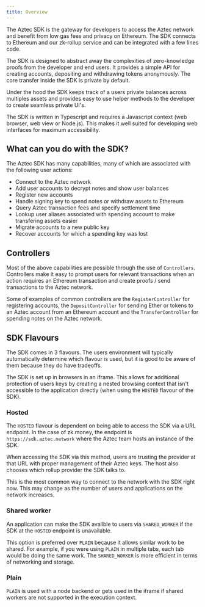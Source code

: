 ```yaml
---
title: Overview
---
```


The Aztec SDK is the gateway for developers to access the Aztec network and benefit from low gas fees and privacy on Ethereum. The SDK connects to Ethereum and our zk-rollup service and can be integrated with a few lines code.

The SDK is designed to abstract away the complexities of zero-knowledge proofs from the developer and end users. It provides a simple API for creating accounts, depositing and withdrawing tokens anonymously. The core transfer inside the SDK is private by default.

Under the hood the SDK keeps track of a users private balances across multiples assets and provides easy to use helper methods to the developer to create seamless private UI's.

The SDK is written in Typescript and requires a Javascript context (web browser, web view or Node.js). This makes it well suited for developing web interfaces for maximum accessibility.

## What can you do with the SDK?

The Aztec SDK has many capabilities, many of which are associated with the following user actions:

- Connect to the Aztec network
- Add user accounts to decrypt notes and show user balances
- Register new accounts
- Handle signing key to spend notes or withdraw assets to Ethereum
- Query Aztec transaction fees and specify settlement time
- Lookup user aliases associated with spending account to make transfering assets easier
- Migrate accounts to a new public key
- Recover accounts for which a spending key was lost

## Controllers

Most of the above capabilities are possible through the use of `Controllers`. Controllers make it easy to prompt users for relevant transactions when an action requires an Ethereum transaction and create proofs / send transactions to the Aztec network.

Some of examples of common controllers are the `RegisterController` for registering accounts, the `DepositController` for sending Ether or tokens to an Aztec account from an Ethereum account and the `TransferController` for spending notes on the Aztec network.

## SDK Flavours

The SDK comes in 3 flavours. The users environment will typically automatically determine which flavour is used, but it is good to be aware of them because they do have tradeoffs.

The SDK is set up in browsers in an iframe. This allows for additional protection of users keys by creating a nested browsing context that isn't accessible to the application directly (when using the `HOSTED` flavour of the SDK).

### Hosted

The `HOSTED` flavour is dependent on being able to access the SDK via a URL endpoint. In the case of zk.money, the endpoint is `https://sdk.aztec.network` where the Aztec team hosts an instance of the SDK.

When accessing the SDK via this method, users are trusting the provider at that URL with proper management of their Aztec keys. The host also chooses which rollup provider the SDK talks to.

This is the most common way to connect to the network with the SDK right now. This may change as the number of users and applications on the network increases.

### Shared worker

An application can make the SDK availble to users via `SHARED_WORKER` if the SDK at the `HOSTED` endpoint is unavailable.

This option is preferred over `PLAIN` because it allows similar work to be shared. For example, if you were using `PLAIN` in multiple tabs, each tab would be doing the same work. The `SHARED_WORKER` is more efficient in terms of networking and storage.
### Plain

`PLAIN` is used with a node backend or gets used in the iframe if shared workers are not supported in the execution context.
